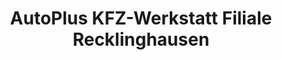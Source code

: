 ---
title: "AutoPlus KFZ-Werkstatt Filiale Recklinghausen"
url: /recklinghausen/autoplus-kfz-werkstatt-filiale-recklinghausen/
shop: Autowerkstatt
---